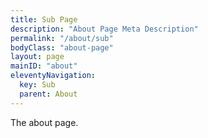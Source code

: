 ```yaml
---
title: Sub Page
description: "About Page Meta Description"
permalink: "/about/sub"
bodyClass: "about-page"
layout: page
mainID: "about"
eleventyNavigation:
  key: Sub
  parent: About
---
```


The about page. 